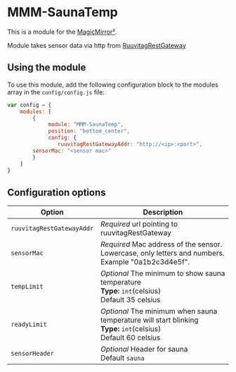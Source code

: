 # MMM-SaunaTemp

This is a module for the [MagicMirror²](https://github.com/MichMich/MagicMirror/).

Module takes sensor data via http from [RuuvitagRestGateway](https://github.com/sipuli93/RuuvitagRestGateway)

## Using the module

To use this module, add the following configuration block to the modules array in the `config/config.js` file:
```js
var config = {
    modules: [
        {
             module: "MMM-SaunaTemp",
             position: "bottom_center",
             config: {
                ruuvitagRestGatewayAddr: "http://<ip>:<port>",
		sensorMac: "<sensor mac>"
        }
    ]
}
```

## Configuration options

| Option           | Description
|----------------- |-----------
| `ruuvitagRestGatewayAddr`        | *Required* url pointing to ruuvitagRestGateway
| `sensorMac`        | *Required* Mac address of the sensor. Lowercase, only letters and numbers. Example "0a1b2c3d4e5f".
| `tempLimit`        | *Optional* The minimum to show sauna temperature <br>**Type:** `int`(celsius) <br>Default 35 celsius
| `readyLimit`        | *Optional* The minimum when sauna temperature will start blinking <br>**Type:** `int`(celsius) <br>Default 60 celsius
| `sensorHeader`        | *Optional* Header for sauna <br>Default `sauna`
